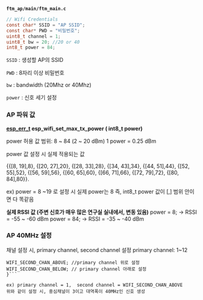 **`ftm_ap/main/ftm_main.c`**

```c
// Wifi Credentials
const char* SSID = "AP SSID";
const char* PWD = "비밀번호"; 
uint8_t channel = 1;
uint8_t bw = 20; //20 or 40
int8_t power = 84;
```

`SSID` : 생성할 AP의 SSID

`PWD` : 8자리 이상 비밀번호

`bw` : bandwidth (20Mhz or 40Mhz)

`power` : 신호 세기 설정


### AP 파워 값
**[esp_err_t](https://docs.espressif.com/projects/esp-idf/en/stable/esp32/api-reference/system/esp_err.html#_CPPv49esp_err_t) esp_wifi_set_max_tx_power ( int8_t power)**

power 허용 값 범위: 8 ~ 84 (2 ~ 20 dBm)
1 power = 0.25 dBm

power 값 설정 시 실제 적용되는 값

{{[8, 19],8}, {[20, 27],20}, {[28, 33],28}, {[34, 43],34}, {[44, 51],44}, {[52, 55],52}, {[56, 59],56}, {[60, 65],60}, {[66, 71],66}, {[72, 79],72}, {[80, 84],80}}.

ex) power = 8 ~19 로 설정 시 실제 power는 8 즉, int8_t power 값이 [,] 범위 안이면 다 똑같음

**실제 RSSI 값 (주변 신호가 매우 많은 연구실 실내에서, 변동 있음)**
power = 8; → RSSI = -55 ~ -60 dBm
power = 84; → RSSI = -35 ~ -40 dBm

### AP 40MHz 설정
채널 설정 시, primary channel, second channel 설정
primary channel: 1~12
```second channel = {
WIFI_SECOND_CHAN_ABOVE; //primary channel 위로 설정
WIFI_SECOND_CHAN_BELOW; // primary channel 아래로 설정
}```

ex) primary channel = 1,  second channel = WIFI_SECOND_CHAN_ABOVE
위와 같이 설정 시, 중심채널이 3이고 대역폭이 40MHz인 신호 생성

